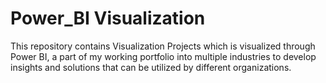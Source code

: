 # Power_BI Visualization 

This repository contains Visualization Projects which is visualized through Power BI, a part of my working portfolio into multiple industries to develop insights and solutions that can be utilized by different organizations. 




